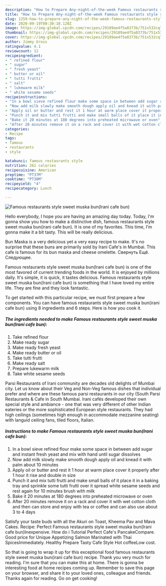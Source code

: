 ```yaml
---
description: "How to Prepare Any-night-of-the-week Famous restaurants style sweet muska bun(Irani cafe bun)"
title: "How to Prepare Any-night-of-the-week Famous restaurants style sweet muska bun(Irani cafe bun)"
slug: 1259-how-to-prepare-any-night-of-the-week-famous-restaurants-style-sweet-muska-bunirani-cafe-bun
date: 2020-09-19T00:30:10.120Z
image: https://img-global.cpcdn.com/recipes/29189ae4f5a8373b/751x532cq70/famous-restaurants-style-sweet-muska-bunirani-cafe-bun-recipe-main-photo.jpg
thumbnail: https://img-global.cpcdn.com/recipes/29189ae4f5a8373b/751x532cq70/famous-restaurants-style-sweet-muska-bunirani-cafe-bun-recipe-main-photo.jpg
cover: https://img-global.cpcdn.com/recipes/29189ae4f5a8373b/751x532cq70/famous-restaurants-style-sweet-muska-bunirani-cafe-bun-recipe-main-photo.jpg
author: Jimmy Gross
ratingvalue: 4.1
reviewcount: 12
recipeingredient:
- " refined flour"
- " sugar"
- " fresh yeast"
- " butter or oil"
- " tutti frutti"
- " salt"
- " lukewarm milk"
- " white sesame seeds"
recipeinstructions:
- "In a bowl sieve refined flour make some space in between add sugar and instant fresh yeast and mix with hand until sugar dissolves"
- "Now add milk slowly make smooth dough apply oil and knead it with palm about 10 minutes"
- "Apply oil or butter and rest it 1 hour at warm place cover it properly after 1 hour it rise and double in size"
- "Punch it and mix tutti frutti and make small balls of it place it in a baking tray and sprinkle some tutti frutti over it spread white sesame seeds and rest again for 10 minutes brush with milk"
- "Bake it 20 minutes at 180 degrees into preheated microwave or oven"
- "After 20 minutes remove it on a rack and cover it with wet cotton cloth and then can store and enjoy with tea or coffee and can also use about 3 to 4 days"
categories:
- Recipe
tags:
- famous
- restaurants
- style

katakunci: famous restaurants style 
nutrition: 261 calories
recipecuisine: American
preptime: "PT37M"
cooktime: "PT30M"
recipeyield: "4"
recipecategory: Lunch

---
```



![Famous restaurants style sweet muska bun(Irani cafe bun)](https://img-global.cpcdn.com/recipes/29189ae4f5a8373b/751x532cq70/famous-restaurants-style-sweet-muska-bunirani-cafe-bun-recipe-main-photo.jpg)

Hello everybody, I hope you are having an amazing day today. Today, I'm gonna show you how to make a distinctive dish, famous restaurants style sweet muska bun(irani cafe bun). It is one of my favorites. This time, I'm gonna make it a bit tasty. This will be really delicious.

Bun Maska is a very delicious yet a very easy recipe to make. It&#39;s no surprise that these buns are primarily sold by Irani Cafe&#39;s in Mumbai. This cafe is famous for its bun maska and cheese omelette. Свернуть Ещё. Следующее.

Famous restaurants style sweet muska bun(Irani cafe bun) is one of the most favored of current trending foods in the world. It is enjoyed by millions daily. It's simple, it is quick, it tastes delicious. Famous restaurants style sweet muska bun(Irani cafe bun) is something that I have loved my entire life. They are fine and they look fantastic.


To get started with this particular recipe, we must first prepare a few components. You can have famous restaurants style sweet muska bun(irani cafe bun) using 8 ingredients and 6 steps. Here is how you cook it.

<!--inarticleads1-->

##### The ingredients needed to make Famous restaurants style sweet muska bun(Irani cafe bun):

1. Take  refined flour
1. Make ready  sugar
1. Make ready  fresh yeast
1. Make ready  butter or oil
1. Take  tutti frutti
1. Make ready  salt
1. Prepare  lukewarm milk
1. Take  white sesame seeds


Parsi Restaurants of Irani community are decades old delights of Mumbai city. Let us know about their Veg and Non-Veg famous dishes that individual prefer and where are these famous parsi restaurants in our city (South Parsi Restaurants &amp; Cafe in South Mumbai. Irani cafés developed their own special style and ambiance - one that was very different of other Indian eateries or the more sophisticated European style restaurants. They had high ceilings (sometimes high enough in accommodate mezzanine seating) with languid ceiling fans, tiled floors, Italian. 

<!--inarticleads2-->

##### Instructions to make Famous restaurants style sweet muska bun(Irani cafe bun):

1. In a bowl sieve refined flour make some space in between add sugar and instant fresh yeast and mix with hand until sugar dissolves
1. Now add milk slowly make smooth dough apply oil and knead it with palm about 10 minutes
1. Apply oil or butter and rest it 1 hour at warm place cover it properly after 1 hour it rise and double in size
1. Punch it and mix tutti frutti and make small balls of it place it in a baking tray and sprinkle some tutti frutti over it spread white sesame seeds and rest again for 10 minutes brush with milk
1. Bake it 20 minutes at 180 degrees into preheated microwave or oven
1. After 20 minutes remove it on a rack and cover it with wet cotton cloth and then can store and enjoy with tea or coffee and can also use about 3 to 4 days


Satisfy your taste buds with all the Akuri on Toast, Kheema Pav and Mava Cakes. Recipe: Perfect Famous restaurants style sweet muska bun(Irani cafe bun)Inexpensive. How do i Tutorial Perfect Cafe&#39;s PancakeCompare. Good price for Unique Appetizing Salmon Marinated with Thai SpicesImmediately. Healthy Prepare Tasty Cafe Style Hot coffeeLow cost. 

So that is going to wrap it up for this exceptional food famous restaurants style sweet muska bun(irani cafe bun) recipe. Thank you very much for reading. I'm sure that you can make this at home. There is gonna be interesting food at home recipes coming up. Remember to save this page on your browser, and share it to your loved ones, colleague and friends. Thanks again for reading. Go on get cooking!
